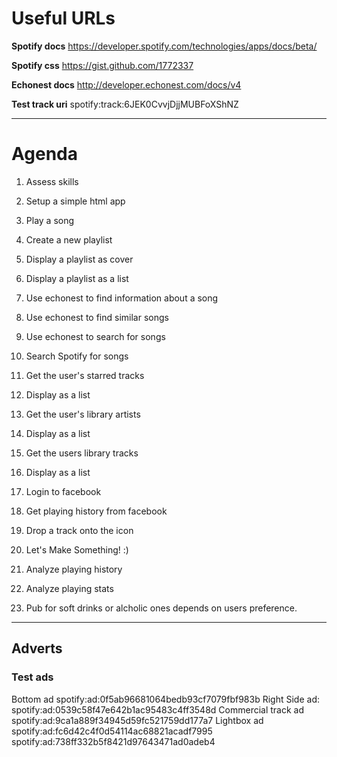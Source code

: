 # Useful URLs

**Spotify docs**
https://developer.spotify.com/technologies/apps/docs/beta/

**Spotify css**
https://gist.github.com/1772337

**Echonest docs**
http://developer.echonest.com/docs/v4

**Test track uri**
spotify:track:6JEK0CvvjDjjMUBFoXShNZ

- - -

# Agenda

1. Assess skills

2. Setup a simple html app

3. Play a song

4. Create a new playlist

5. Display a playlist as cover

6. Display a playlist as a list

7. Use echonest to find information about a song

8. Use echonest to find similar songs

9. Use echonest to search for songs

10. Search Spotify for songs

11. Get the user's starred tracks

12. Display as a list

13. Get the user's library artists

14. Display as a list

15. Get the users library tracks

16. Display as a list

17. Login to facebook

18. Get playing history from facebook

19. Drop a track onto the icon

20. Let's Make Something! :)

21. Analyze playing history

22. Analyze playing stats

23. Pub for soft drinks or alcholic ones depends on users preference.

- - -

## Adverts

### Test ads

Bottom ad
        spotify:ad:0f5ab96681064bedb93cf7079fbf983b
Right Side ad:
        spotify:ad:0539c58f47e642b1ac95483c4ff3548d
Commercial track ad
        spotify:ad:9ca1a889f34945d59fc521759dd177a7
Lightbox ad
        spotify:ad:fc6d42c4f0d54114ac68821acadf7995
        spotify:ad:738ff332b5f8421d97643471ad0adeb4
